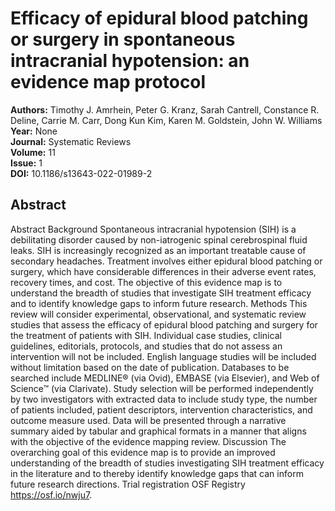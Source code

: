 # Efficacy of epidural blood patching or surgery in spontaneous intracranial hypotension: an evidence map protocol

**Authors:** Timothy J. Amrhein, Peter G. Kranz, Sarah Cantrell, Constance R. Deline, Carrie M. Carr, Dong Kun Kim, Karen M. Goldstein, John W. Williams  
**Year:** None  
**Journal:** Systematic Reviews  
**Volume:** 11  
**Issue:** 1  
**DOI:** 10.1186/s13643-022-01989-2  

## Abstract
Abstract                Background                Spontaneous intracranial hypotension (SIH) is a debilitating disorder caused by non-iatrogenic spinal cerebrospinal fluid leaks. SIH is increasingly recognized as an important treatable cause of secondary headaches. Treatment involves either epidural blood patching or surgery, which have considerable differences in their adverse event rates, recovery times, and cost. The objective of this evidence map is to understand the breadth of studies that investigate SIH treatment efficacy and to identify knowledge gaps to inform future research.                              Methods                This review will consider experimental, observational, and systematic review studies that assess the efficacy of epidural blood patching and surgery for the treatment of patients with SIH. Individual case studies, clinical guidelines, editorials, protocols, and studies that do not assess an intervention will not be included. English language studies will be included without limitation based on the date of publication. Databases to be searched include MEDLINE® (via Ovid), EMBASE (via Elsevier), and Web of Science™ (via Clarivate). Study selection will be performed independently by two investigators with extracted data to include study type, the number of patients included, patient descriptors, intervention characteristics, and outcome measure used. Data will be presented through a narrative summary aided by tabular and graphical formats in a manner that aligns with the objective of the evidence mapping review.                              Discussion                The overarching goal of this evidence map is to provide an improved understanding of the breadth of studies investigating SIH treatment efficacy in the literature and to thereby identify knowledge gaps that can inform future research directions.                              Trial registration                OSF Registry https://osf.io/nwju7.

